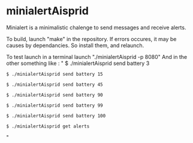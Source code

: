 # minialertAisprid
Minialert is a minimalistic chalenge to send messages and receive alerts.

To build, launch "make" in the repository. If errors occures, it may be causes by dependancies. So install them, and relaunch.

To test launch in a terminal launch "./minialertAisprid -p 8080"
And in the other something like :
"
	$ ./minialertAisprid send battery 3
 
	$ ./minialertAisprid send battery 15
 
	$ ./minialertAisprid send battery 45
 
	$ ./minialertAisprid send battery 90
 
	$ ./minialertAisprid send battery 99
 
	$ ./minialertAisprid send battery 100
 
	$ ./minialertAisprid get alerts
"
